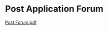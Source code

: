 # Post Application Forum


[Post Forum.pdf](https://github.com/user-attachments/files/21443272/Post.Forum.pdf)
